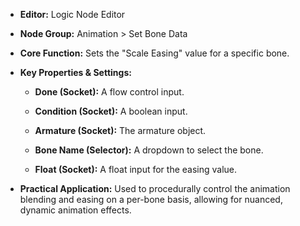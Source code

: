 - **Editor:** Logic Node Editor
    
- **Node Group:** Animation > Set Bone Data
    
- **Core Function:** Sets the "Scale Easing" value for a specific bone.
    
- **Key Properties & Settings:**
    
    - **Done (Socket):** A flow control input.
        
    - **Condition (Socket):** A boolean input.
        
    - **Armature (Socket):** The armature object.
        
    - **Bone Name (Selector):** A dropdown to select the bone.
        
    - **Float (Socket):** A float input for the easing value.
        
- **Practical Application:** Used to procedurally control the animation blending and easing on a per-bone basis, allowing for nuanced, dynamic animation effects.